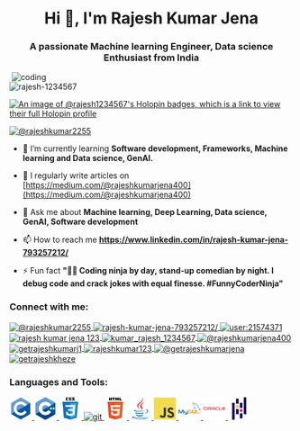 <h1 align="center">Hi 👋, I'm Rajesh Kumar Jena</h1>
<h3 align="center">A passionate Machine learning Engineer, Data science Enthusiast from India</h3>
<img style="display: block; margin: 0 auto;" align="right" alt="coding" width="500" src="https://user-images.githubusercontent.com/55389276/140866485-8fb1c876-9a8f-4d6a-98dc-08c4981eaf70.gif">

<p align="left"> <img src="https://komarev.com/ghpvc/?username=rajesh-1234567&label=Profile%20views&color=0e75b6&style=flat" alt="rajesh-1234567" /> </p>

<!-- Add Holopin badge here -->
[![An image of @rajesh1234567's Holopin badges, which is a link to view their full Holopin profile](https://holopin.me/rajesh1234567)](https://holopin.io/@rajesh1234567)

<p align="left"> <a href="https://twitter.com/@rajeshkumar2255" target="blank"><img src="https://img.shields.io/twitter/follow/@rajeshkumar2255?logo=twitter&style=for-the-badge" alt="@rajeshkumar2255" /></a> </p>

- 🌱 I’m currently learning **Software development, Frameworks, Machine learning and Data science, GenAI.**

- 📝 I regularly write articles on [https://medium.com/@rajeshkumarjena400](https://medium.com/@rajeshkumarjena400)

- 💬 Ask me about **Machine learning, Deep Learning, Data science, GenAI, Software development**

- 📫 How to reach me **https://www.linkedin.com/in/rajesh-kumar-jena-793257212/**

- ⚡ Fun fact **"🤖💬 Coding ninja by day, stand-up comedian by night. I debug code and crack jokes with equal finesse. #FunnyCoderNinja"**

<h3 align="left">Connect with me:</h3>
<p align="left">
    <a href="https://twitter.com/@rajeshkumar2255" target="blank">
        <img align="center" src="https://raw.githubusercontent.com/rahuldkjain/github-profile-readme-generator/master/src/images/icons/Social/twitter.svg" alt="@rajeshkumar2255" height="30" width="40" />
    </a>
    <a href="https://linkedin.com/in/rajesh-kumar-jena-793257212/" target="blank">
        <img align="center" src="https://raw.githubusercontent.com/rahuldkjain/github-profile-readme-generator/master/src/images/icons/Social/linked-in-alt.svg" alt="rajesh-kumar-jena-793257212/" height="30" width="40" />
    </a>
    <a href="https://stackoverflow.com/users/user:21574371" target="blank">
        <img align="center" src="https://raw.githubusercontent.com/rahuldkjain/github-profile-readme-generator/master/src/images/icons/Social/stack-overflow.svg" alt="user:21574371" height="30" width="40" />
    </a>
    <a href="https://kaggle.com/rajesh kumar jena 123" target="blank">
        <img align="center" src="https://raw.githubusercontent.com/rahuldkjain/github-profile-readme-generator/master/src/images/icons/Social/kaggle.svg" alt="rajesh kumar jena 123" height="30" width="40" />
    </a>
    <a href="https://instagram.com/kumar_rajesh_1234567" target="blank">
        <img align="center" src="https://raw.githubusercontent.com/rahuldkjain/github-profile-readme-generator/master/src/images/icons/Social/instagram.svg" alt="kumar_rajesh_1234567" height="30" width="40" />
    </a>
    <a href="https://medium.com/@rajeshkumarjena400" target="blank">
        <img align="center" src="https://raw.githubusercontent.com/rahuldkjain/github-profile-readme-generator/master/src/images/icons/Social/medium.svg" alt="@rajeshkumarjena400" height="30" width="40" />
    </a>
    <a href="https://www.hackerrank.com/getrajeshkumarj1" target="blank">
        <img align="center" src="https://raw.githubusercontent.com/rahuldkjain/github-profile-readme-generator/master/src/images/icons/Social/hackerrank.svg" alt="getrajeshkumarj1" height="30" width="40" />
    </a>
    <a href="https://www.leetcode.com/rajeshkumar123" target="blank">
        <img align="center" src="https://raw.githubusercontent.com/rahuldkjain/github-profile-readme-generator/master/src/images/icons/Social/leet-code.svg" alt="rajeshkumar123" height="30" width="40" />
    </a>
    <a href="https://www.hackerearth.com/@getrajeshkumarjena" target="blank">
        <img align="center" src="https://raw.githubusercontent.com/rahuldkjain/github-profile-readme-generator/master/src/images/icons/Social/hackerearth.svg" alt="@getrajeshkumarjena" height="30" width="40" />
    </a>
    <a href="https://auth.geeksforgeeks.org/user/getrajeshkheze" target="blank">
        <img align="center" src="https://raw.githubusercontent.com/rahuldkjain/github-profile-readme-generator/master/src/images/icons/Social/geeks-for-geeks.svg" alt="getrajeshkheze" height="30" width="40" />
    </a>
</p>

<h3 align="left">Languages and Tools:</h3>
<p align="left"> 
    <a href="https://www.cprogramming.com/" target="_blank" rel="noreferrer">
        <img src="https://raw.githubusercontent.com/devicons/devicon/master/icons/c/c-original.svg" alt="c" width="40" height="40"/>
    </a> 
    <a href="https://www.w3schools.com/cpp/" target="_blank" rel="noreferrer">
        <img src="https://raw.githubusercontent.com/devicons/devicon/master/icons/cplusplus/cplusplus-original.svg" alt="cplusplus" width="40" height="40"/>
    </a> 
    <a href="https://www.w3schools.com/css/" target="_blank" rel="noreferrer">
        <img src="https://raw.githubusercontent.com/devicons/devicon/master/icons/css3/css3-original-wordmark.svg" alt="css3" width="40" height="40"/>
    </a> 
    <a href="https://git-scm.com/" target="_blank" rel="noreferrer">
        <img src="https://www.vectorlogo.zone/logos/git-scm/git-scm-icon.svg" alt="git" width="40" height="40"/>
    </a> 
    <a href="https://www.w3.org/html/" target="_blank" rel="noreferrer">
        <img src="https://raw.githubusercontent.com/devicons/devicon/master/icons/html5/html5-original-wordmark.svg" alt="html5" width="40" height="40"/>
    </a> 
    <a href="https://www.java.com" target="_blank" rel="noreferrer">
        <img src="https://raw.githubusercontent.com/devicons/devicon/master/icons/java/java-original.svg" alt="java" width="40" height="40"/>
    </a> 
    <a href="https://developer.mozilla.org/en-US/docs/Web/JavaScript" target="_blank" rel="noreferrer">
        <img src="https://raw.githubusercontent.com/devicons/devicon/master/icons/javascript/javascript-original.svg" alt="javascript" width="40" height="40"/>
    </a> 
    <a href="https://www.mysql.com/" target="_blank" rel="noreferrer">
        <img src="https://raw.githubusercontent.com/devicons/devicon/master/icons/mysql/mysql-original-wordmark.svg" alt="mysql" width="40" height="40"/>
    </a> 
    <a href="https://www.oracle.com/" target="_blank" rel="noreferrer">
        <img src="https://raw.githubusercontent.com/devicons/devicon/master/icons/oracle/oracle-original.svg" alt="oracle" width="40" height="40"/>
    </a> 
    <a href="https://pandas.pydata.org/" target="_blank" rel="noreferrer">
        <img src="https://raw.githubusercontent.com/devicons/devicon/2ae2a900d2f041da66e950e4d48052658d850630/icons/pandas/pandas-original.svg" alt="pandas" width="40" height="40"/>
    </a> 
    <a href="https://www.python.org" target="_blank" rel="noreferrer">
        <img src="https://raw.githubusercontent.com/dev
